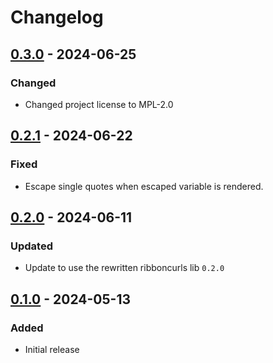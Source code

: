 # Changelog

## [0.3.0] - 2024-06-25

### Changed

- Changed project license to MPL-2.0

## [0.2.1] - 2024-06-22

### Fixed

- Escape single quotes when escaped variable is rendered.

## [0.2.0] - 2024-06-11

### Updated

- Update to use the rewritten ribboncurls lib `0.2.0`

## [0.1.0] - 2024-05-13

### Added

- Initial release

[0.3.0]: https://github.com/tinted-theming/ribboncurls/compare/v0.2.1...v0.3.0
[0.2.1]: https://github.com/tinted-theming/ribboncurls/compare/v0.2.0...v0.2.1
[0.2.0]: https://github.com/tinted-theming/ribboncurls/compare/v0.1.0...v0.2.0
[0.1.0]: https://github.com/tinted-theming/ribboncurls/compare/v0.1.0
